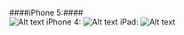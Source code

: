 ####iPhone 5:#### </br>
![Alt text](http://i.imgur.com/0YPMQ.png "iPhone 5")
iPhone 4:
![Alt text](http://i.imgur.com/UBwq7.png "iPhone 4")
iPad:
![Alt text](http://i.imgur.com/RiiPX.png "iPad")
